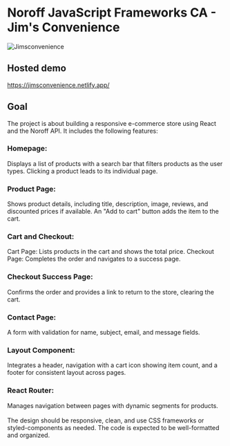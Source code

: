 # Noroff JavaScript Frameworks CA - Jim's Convenience

![Jimsconvenience](https://github.com/user-attachments/assets/7c8c0c1f-423c-4f33-8dc7-075791eb9d71)

## Hosted demo
https://jimsconvenience.netlify.app/

## Goal
The project is about building a responsive e-commerce store using React and the Noroff API. It includes the following features:

### Homepage: 
Displays a list of products with a search bar that filters products as the user types. Clicking a product leads to its individual page.
### Product Page: 
Shows product details, including title, description, image, reviews, and discounted prices if available. An "Add to cart" button adds the item to the cart.
### Cart and Checkout:
Cart Page: Lists products in the cart and shows the total price.
Checkout Page: Completes the order and navigates to a success page.
### Checkout Success Page: 
Confirms the order and provides a link to return to the store, clearing the cart.
### Contact Page: 
A form with validation for name, subject, email, and message fields.
### Layout Component: 
Integrates a header, navigation with a cart icon showing item count, and a footer for consistent layout across pages.
### React Router:
Manages navigation between pages with dynamic segments for products.<br/>
<br/>
The design should be responsive, clean, and use CSS frameworks or styled-components as needed. The code is expected to be well-formatted and organized.

